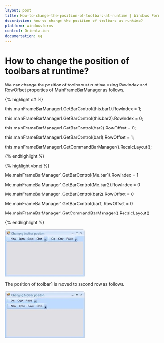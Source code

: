 ```yaml
---
layout: post
title: How-to-change-the-position-of-toolbars-at-runtime | Windows Forms | Syncfusion
description: how to change the position of toolbars at runtime?
platform: windowsforms
control: Orientation
documentation: ug
---
```


# How to change the position of toolbars at runtime?

We can change the position of toolbars at runtime using RowIndex and RowOffset properties of MainFrameBarManager as follows. 

{% highlight c# %}



this.mainFrameBarManager1.GetBarControl(this.bar1).RowIndex = 1;

this.mainFrameBarManager1.GetBarControl(this.bar2).RowIndex = 0;



this.mainFrameBarManager1.GetBarControl(bar2).RowOffset = 0;

this.mainFrameBarManager1.GetBarControl(bar1).RowOffset = 1;

this.mainFrameBarManager1.GetCommandBarManager().RecalcLayout();

{% endhighlight %}

{% highlight vbnet %}



Me.mainFrameBarManager1.GetBarControl(Me.bar1).RowIndex = 1

Me.mainFrameBarManager1.GetBarControl(Me.bar2).RowIndex = 0



Me.mainFrameBarManager1.GetBarControl(bar2).RowOffset = 0

Me.mainFrameBarManager1.GetBarControl(bar1).RowOffset = 0

Me.mainFrameBarManager1.GetCommandBarManager().RecalcLayout()

{% endhighlight %}

![](How-to-change-the-position-of-toolbars-at-runtime_images/How-to-change-the-position-of-toolbars-at-runtime_img1.jpeg)



The position of toolbar1 is moved to second row as follows.



![](How-to-change-the-position-of-toolbars-at-runtime_images/How-to-change-the-position-of-toolbars-at-runtime_img2.jpeg)



